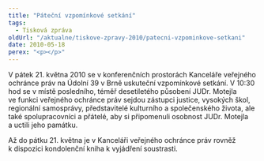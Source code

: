 ```yaml
---
title: "Páteční vzpomínkové setkání"
tags:
  - Tisková zpráva
oldUrl: "/aktualne/tiskove-zpravy-2010/patecni-vzpominkove-setkani"
date: 2010-05-18
perex: "<p></p>"
---
```


<!-- imported from the old website -->

<p>V pátek 21. května 2010 se v konferenčních prostorách Kanceláře veřejného ochránce práv na Údolní 39 v Brně uskuteční vzpomínkové setkání. V 10:30 hod se v místě posledního, téměř desetiletého působení JUDr. Motejla ve funkci veřejného ochránce práv sejdou zástupci justice, vysokých škol, regionální samosprávy, představitelé kulturního a společenského života, ale také spolupracovníci a přátelé, aby si připomenuli osobnost JUDr. Motejla a uctili jeho památku.</p><p>Až do pátku 21. května je v Kanceláři veřejného ochránce práv rovněž k dispozici kondolenční kniha k vyjádření soustrasti.</p>
